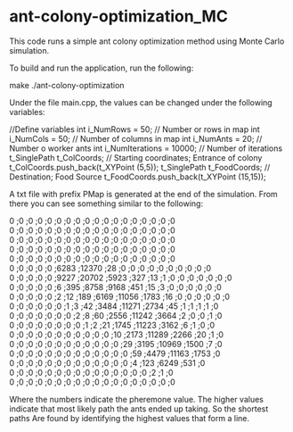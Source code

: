 # ant-colony-optimization_MC
This code runs a simple ant colony optimization method using Monte Carlo simulation.

To build and run the application, run the following:

make
./ant-colony-optimization

Under the file main.cpp, the values can be changed under the following variables:

  //Define variables
  int i_NumRows = 50; // Number or rows in map
  int i_NumCols = 50; // Number of columns in map
  int i_NumAnts = 20; // Number o worker ants
  int i_NumIterations = 10000; // Number of iterations
  t_SinglePath t_ColCoords; // Starting coordinates; Entrance of colony
  t_ColCoords.push_back(t_XYPoint (5,5));
  t_SinglePath t_FoodCoords; // Destination; Food Source
  t_FoodCoords.push_back(t_XYPoint (15,15));
  
A txt file with prefix PMap is generated at the end of the simulation. From there you can see something similar to the following:

0     ;0     ;0     ;0     ;0     ;0     ;0     ;0     ;0     ;0     ;0     ;0     ;0     ;0     ;0     ;0     ;0     ;0     
0     ;0     ;0     ;0     ;0     ;0     ;0     ;0     ;0     ;0     ;0     ;0     ;0     ;0     ;0     ;0     ;0     ;0     
0     ;0     ;0     ;0     ;0     ;0     ;0     ;0     ;0     ;0     ;0     ;0     ;0     ;0     ;0     ;0     ;0     ;0     
0     ;0     ;0     ;0     ;0     ;0     ;0     ;0     ;0     ;0     ;0     ;0     ;0     ;0     ;0     ;0     ;0     ;0     
0     ;0     ;0     ;0     ;0     ;0     ;0     ;0     ;0     ;0     ;0     ;0     ;0     ;0     ;0     ;0     ;0     ;0     
0     ;0     ;0     ;0     ;0     ;6283  ;12370 ;28    ;0     ;0     ;0     ;0     ;0     ;0     ;0     ;0     ;0     ;0     
0     ;0     ;0     ;0     ;0     ;9227  ;20702 ;5923  ;327   ;13    ;1     ;0     ;0     ;0     ;0     ;0     ;0     ;0     
0     ;0     ;0     ;0     ;0     ;6     ;395   ;8758  ;9168  ;451   ;15    ;3     ;0     ;0     ;0     ;0     ;0     ;0     
0     ;0     ;0     ;0     ;0     ;2     ;12    ;189   ;6169  ;11056 ;1783  ;16    ;0     ;0     ;0     ;0     ;0     ;0     
0     ;0     ;0     ;0     ;0     ;0     ;1     ;3     ;42    ;3484  ;11271 ;2734  ;45    ;1     ;1     ;1     ;1     ;0     
0     ;0     ;0     ;0     ;0     ;0     ;0     ;2     ;8     ;60    ;2556  ;11242 ;3664  ;2     ;0     ;0     ;1     ;0     
0     ;0     ;0     ;0     ;0     ;0     ;0     ;0     ;1     ;2     ;21    ;1745  ;11223 ;3162  ;6     ;1     ;0     ;0     
0     ;0     ;0     ;0     ;0     ;0     ;0     ;0     ;0     ;0     ;0     ;10    ;2173  ;11289 ;2266  ;20    ;1     ;0     
0     ;0     ;0     ;0     ;0     ;0     ;0     ;0     ;0     ;0     ;0     ;0     ;29    ;3195  ;10969 ;1500  ;7     ;0     
0     ;0     ;0     ;0     ;0     ;0     ;0     ;0     ;0     ;0     ;0     ;0     ;0     ;59    ;4479  ;11163 ;1753  ;0     
0     ;0     ;0     ;0     ;0     ;0     ;0     ;0     ;0     ;0     ;0     ;0     ;0     ;4     ;123   ;6249  ;531   ;0     
0     ;0     ;0     ;0     ;0     ;0     ;0     ;0     ;0     ;0     ;0     ;0     ;0     ;0     ;0     ;2     ;1     ;0     
0     ;0     ;0     ;0     ;0     ;0     ;0     ;0     ;0     ;0     ;0     ;0     ;0     ;0     ;0     ;0     ;0     ;0     


Where the numbers indicate the pheremone value. The higher values indicate that most likely path the ants ended up taking. So the shortest paths
Are found by identifying the highest values that form a line.
